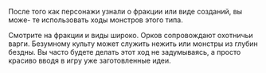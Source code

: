 После того как персонажи узнали о фракции или виде созданий, вы може- те использовать ходы монстров этого типа.

Смотрите на фракции и виды широко. Орков сопровождают охотничьи варги. Безумному культу может служить нежить или монстры из глубин бездны. Вы часто будете делать этот ход не задумываясь, а просто красиво вводя в игру уже заготовленные идеи.
